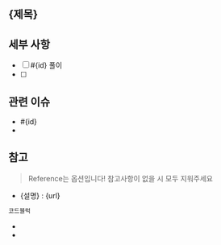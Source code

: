 ## {제목}

## 세부 사항
- [ ] #{id} 풀이
- [ ] 

## 관련 이슈
- #{id}
- 

## 참고
> Reference는 옵션입니다! 참고사항이 없을 시 모두 지워주세요
- {설명} : {url}
```python
코드블럭
```
- 
- 